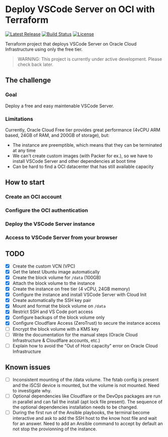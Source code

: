 # Deploy VSCode Server on OCI with Terraform

[![Latest Release][release-badge]][release-url]
[![Build Status][github-badge]][github-url]
[![License][license-badge]][license-url]

Terraform project that deploys VSCode Server on Oracle Cloud Infrastructure using only the free tier.

> WARNING: This project is currently under active development.
> Please check back later.

## The challenge

### Goal

Deploy a free and easy maintenable VSCode Server.

### Limitations

Currently, Oracle Cloud Free tier provides great performance (4vCPU ARM based, 24GB of RAM, and 200GB of storage), but:

- The instance are preemptible, which means that they can be terminated at any time
- We can't create custom images (with Packer for ex.), so we have to install VSCode Server and other dependencies at boot time
- Can be hard to find a OCI datacenter that has still available capacity

## How to start

### Create an OCI account

### Configure the OCI authentication

### Deploy the VSCode Server instance

### Access to VSCode Server from your browser

## TODO

- [x] Create the custom VCN (VPC)
- [x] Get the latest Ubuntu image automatically
- [x] Create the block volume for `/data` (100GB)
- [x] Attach the block volume to the instance
- [x] Create the instance on free tier (4 vCPU, 24GB memory)
- [x] Configure the instance and install VSCode Server with Cloud Init
- [x] Create automatically the SSH key pair
- [x] Mount and format the block volume on `/data`
- [x] Restrict SSH and VS Code port access
- [x] Configure backups of the block volume only
- [x] Configure Cloudflare Access (ZeroTrust) to secure the instance access
- [ ] Encrypt the block volume with a KMS key
- [ ] Write the documentation for the manual steps (Oracle Cloud Infrastructure & Cloudflare accounts, etc.)
- [ ] Explain how to avoid the "Out of Host capacity" error on Oracle Cloud Infrastructure

## Known issues

- [ ] Inconsistent mounting of the /data volume. The fstab config is present and the iSCSI device is mounted, but the volume is not mounted. Need to investigate why.
- [ ] Optional dependencies like Cloudflare or the DevOps packages are run in parallel and can fail the install (apt lock file present). The sequence of the optional dependencies installation needs to be changed.
- [ ] During the first run of the Ansible playbooks, the terminal become interactive and ask to add the SSH host to the know host file and wait for an answer. Need to add an Ansible command to accept by default an not stop the provionning of the instance.

[github-badge]: https://github.com/timoa/terraform-oci-vscode-server/workflows/Terraform/badge.svg
[github-url]: https://github.com/timoa/terraform-oci-vscode-server/actions?query=workflow%3ATerraform
[release-badge]: https://img.shields.io/github/release/timoa/terraform-oci-vscode-server.svg
[release-url]: https://github.com/timoa/terraform-oci-vscode-server/releases/latest
[license-badge]: https://img.shields.io/github/license/timoa/terraform-oci-vscode-server.svg
[license-url]: https://github.com/timoa/terraform-oci-vscode-server/blob/main/LICENSE
